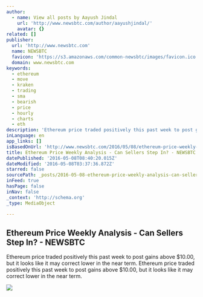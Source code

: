 ```yaml
---
author:
  - name: View all posts by Aayush Jindal
    url: 'http://www.newsbtc.com/author/aayushjindal/'
    avatar: {}
related: []
publisher:
  url: 'http://www.newsbtc.com'
  name: NEWSBTC
  favicon: 'https://s3.amazonaws.com/common-newsbtc/images/favicon.ico'
  domain: www.newsbtc.com
keywords:
  - ethereum
  - move
  - kraken
  - trading
  - sma
  - bearish
  - price
  - hourly
  - charts
  - eth
description: 'Ethereum price traded positively this past week to post gains above $10.00, but it looks like it may correct lower in the near term. Ethereum price traded positively this past week to post gains above $10.00, but it looks like it may correct lower in the near term.'
inLanguage: en
app_links: []
isBasedOnUrl: 'http://www.newsbtc.com/2016/05/08/ethereum-price-weekly-analysis-can-sellers-step/'
title: Ethereum Price Weekly Analysis - Can Sellers Step In? - NEWSBTC
datePublished: '2016-05-08T08:40:20.015Z'
dateModified: '2016-05-08T03:37:36.872Z'
starred: false
sourcePath: _posts/2016-05-08-ethereum-price-weekly-analysis-can-sellers-step-in-news.md
inFeed: true
hasPage: false
inNav: false
_context: 'http://schema.org'
_type: MediaObject

---
```

<article style=""><h1>Ethereum Price Weekly Analysis - Can Sellers Step In? - NEWSBTC</h1><p>Ethereum price traded positively this past week to post gains above $10.00, but it looks like it may correct lower in the near term. Ethereum price traded positively this past week to post gains above $10.00, but it looks like it may correct lower in the near term.</p><img src="http://s3.amazonaws.com/main-newsbtc-images/2016/05/08042739/Ethereum6.png" /></article>